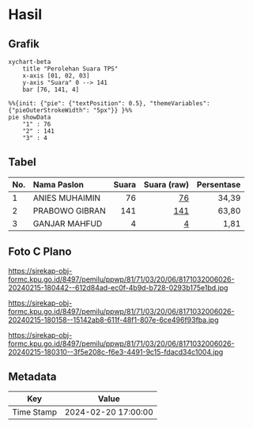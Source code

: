 # Hasil

## Grafik

```mermaid
xychart-beta
    title "Perolehan Suara TPS"
    x-axis [01, 02, 03]
    y-axis "Suara" 0 --> 141
    bar [76, 141, 4]
```

```mermaid
%%{init: {"pie": {"textPosition": 0.5}, "themeVariables": {"pieOuterStrokeWidth": "5px"}} }%%
pie showData
    "1" : 76
    "2" : 141
    "3" : 4
```

## Tabel

| No. | Nama Paslon    | Suara | Suara (raw) | Persentase |
|:--- |:-------------- | -----:| -----------:| ----------:|
| 1   | ANIES MUHAIMIN | 76    | [76][p-1]   | 34,39      |
| 2   | PRABOWO GIBRAN | 141   | [141][p-2]  | 63,80      |
| 3   | GANJAR MAHFUD  | 4     | [4][p-3]    | 1,81       |


[p-1]: https://github.com/gigit-pemilu/pemilu-2024-81-maluku/blob/main/pilpres/hitung-suara/sub/81-maluku/sub/71-kota-ambon/sub/03-baguala/sub/2006-waiheru/sub/026-tps/sub/paslon-1.txt
[p-2]: https://github.com/gigit-pemilu/pemilu-2024-81-maluku/blob/main/pilpres/hitung-suara/sub/81-maluku/sub/71-kota-ambon/sub/03-baguala/sub/2006-waiheru/sub/026-tps/sub/paslon-2.txt
[p-3]: https://github.com/gigit-pemilu/pemilu-2024-81-maluku/blob/main/pilpres/hitung-suara/sub/81-maluku/sub/71-kota-ambon/sub/03-baguala/sub/2006-waiheru/sub/026-tps/sub/paslon-3.txt

## Foto C Plano

https://sirekap-obj-formc.kpu.go.id/8497/pemilu/ppwp/81/71/03/20/06/8171032006026-20240215-180442--612d84ad-ec0f-4b9d-b728-0293b175e1bd.jpg

https://sirekap-obj-formc.kpu.go.id/8497/pemilu/ppwp/81/71/03/20/06/8171032006026-20240215-180158--15142ab8-611f-48f1-807e-6ce496f93fba.jpg

https://sirekap-obj-formc.kpu.go.id/8497/pemilu/ppwp/81/71/03/20/06/8171032006026-20240215-180310--3f5e208c-f6e3-4491-9c15-fdacd34c1004.jpg


## Metadata

| Key        | Value               |
| ---------- | ------------------- |
| Time Stamp | 2024-02-20 17:00:00 |



